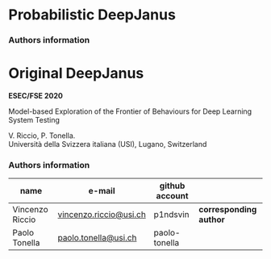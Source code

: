 # Probabilistic DeepJanus


### Authors information


# Original DeepJanus
**ESEC/FSE 2020**

Model-based Exploration of the Frontier of Behaviours for Deep Learning System Testing

V. Riccio, P. Tonella.  
Università della Svizzera italiana (USI), Lugano, Switzerland 

### Authors information

| name            | e-mail                 | github account |                          |
|-----------------|------------------------|----------------|--------------------------|
| Vincenzo Riccio | vincenzo.riccio@usi.ch | p1ndsvin       | **corresponding author** |
| Paolo Tonella   | paolo.tonella@usi.ch   | paolo-tonella  |                          |
